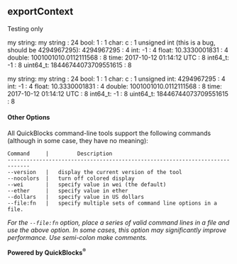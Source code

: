 ## exportContext

Testing only

my string: my string : 24
bool: 1 : 1
char: c : 1
unsigned int (this is a bug, should be 4294967295): 4294967295 : 4
int: -1 : 4
float: 10.3330001831 : 4
double: 1001001010.0112111568 : 8
time: 2017-10-12 01:14:12 UTC : 8
int64_t: -1 : 8
uint64_t: 18446744073709551615 : 8

my string: my string : 24
bool: 1 : 1
char: c : 1
unsigned int: 4294967295 : 4
int: -1 : 4
float: 10.3330001831 : 4
double: 1001001010.0112111568 : 8
time: 2017-10-12 01:14:12 UTC : 8
int64_t: -1 : 8
uint64_t: 18446744073709551615 : 8
#### Other Options

All QuickBlocks command-line tools support the following commands (although in some case, they have no meaning):

    Command     |         Description
    -----------------------------------------------------------------------------
    --version   |   display the current version of the tool
    --nocolors  |   turn off colored display
    --wei       |   specify value in wei (the default)
    --ether     |   specify value in ether
    --dollars   |   specify value in US dollars
    --file:fn   |   specify multiple sets of command line options in a file.

*For the `--file:fn` option, place a series of valid command lines in a file and use the above option. In some cases, this option may significantly improve performance. Use semi-colon make comments.*

**Powered by QuickBlocks<sup>&reg;</sup>**


